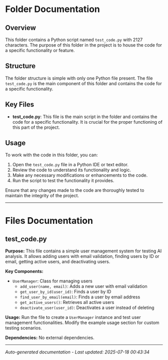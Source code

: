 # Folder Documentation

## Overview
This folder contains a Python script named `test_code.py` with 2127 characters. The purpose of this folder in the project is to house the code for a specific functionality or feature.

## Structure
The folder structure is simple with only one Python file present. The file `test_code.py` is the main component of this folder and contains the code for a specific functionality.

## Key Files
- **test_code.py**: This file is the main script in the folder and contains the code for a specific functionality. It is crucial for the proper functioning of this part of the project.

## Usage
To work with the code in this folder, you can:
1. Open the `test_code.py` file in a Python IDE or text editor.
2. Review the code to understand its functionality and logic.
3. Make any necessary modifications or enhancements to the code.
4. Run the script to test the functionality it provides.

Ensure that any changes made to the code are thoroughly tested to maintain the integrity of the project.

---

# Files Documentation

## test_code.py

**Purpose:** This file contains a simple user management system for testing AI analysis. It allows adding users with email validation, finding users by ID or email, getting active users, and deactivating users.

**Key Components:**
- `UserManager`: Class for managing users
  - `add_user(name, email)`: Adds a new user with email validation
  - `get_user_by_id(user_id)`: Finds a user by ID
  - `find_user_by_email(email)`: Finds a user by email address
  - `get_active_users()`: Retrieves all active users
  - `deactivate_user(user_id)`: Deactivates a user instead of deleting

**Usage:** Run the file to create a `UserManager` instance and test user management functionalities. Modify the example usage section for custom testing scenarios.

**Dependencies:** No external dependencies.

---
*Auto-generated documentation - Last updated: 2025-07-18 00:43:34*
